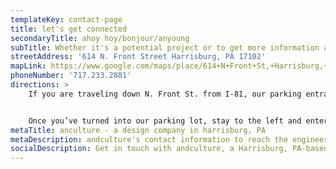 ```yaml
---
templateKey: contact-page
title: let's get connected
secondaryTitle: ahoy hoy/bonjour/anyoung
subTitle: Whether it's a potential project or to get more information about what we do, we'd be glad to talk with you.
streetAddress: '614 N. Front Street Harrisburg, PA 17102'
mapLink: https://www.google.com/maps/place/614+N+Front+St,+Harrisburg,+PA+17101/@40.2635209,-76.8896603,19.5z/data=!4m5!3m4!1s0x89c8c1122c1856d1:0xd99ac746de9d10e4!8m2!3d40.263578!4d-76.889796
phoneNumber: '717.233.2881'
directions: >
    If you are traveling down N. Front St. from I-81, our parking entrance is just past the Harvey Taylor Bridge on the right. If you are traveling on 2nd St. from I-83, go down past Forster St. and turn left onto either Boas St. or Cumberland St., then make a left onto N. Front St. and get in the third lane to the right immediately. You cannot make a left turn from Forster St. onto Front St.


    Once you’ve turned into our parking lot, stay to the left and enter the top parking deck. There, you will find several “Visitor” parking spaces. Enter through the doors on the top parking deck and go straight ahead. You’ll turn a slight left around the railing and then turn right to enter through the glass doors leading to our office.
metaTitle: anculture - a design company in harrisburg, PA
metaDescription: andculture's contact information to reach the engineering, design, strategy, and engagement teams
socialDescription: Get in touch with andculture, a Harrisburg, PA-based design agency
---
```

